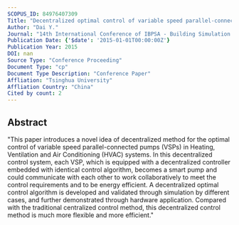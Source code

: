 ```yaml
---
SCOPUS_ID: 84976407309
Title: "Decentralized optimal control of variable speed parallel-connected pumps"
Author: "Dai Y."
Journal: "14th International Conference of IBPSA - Building Simulation 2015, BS 2015, Conference Proceedings"
Publication Date: {'$date': '2015-01-01T00:00:00Z'}
Publication Year: 2015
DOI: nan
Source Type: "Conference Proceeding"
Document Type: "cp"
Document Type Description: "Conference Paper"
Affliation: "Tsinghua University"
Affliation Country: "China"
Cited by count: 2
---
```


## Abstract
"This paper introduces a novel idea of decentralized method for the optimal control of variable speed parallel-connected pumps (VSPs) in Heating, Ventilation and Air Conditioning (HVAC) systems. In this decentralized control system, each VSP, which is equipped with a decentralized controller embedded with identical control algorithm, becomes a smart pump and could communicate with each other to work collaboratively to meet the control requirements and to be energy efficient. A decentralized optimal control algorithm is developed and validated through simulation by different cases, and further demonstrated through hardware application. Compared with the traditional centralized control method, this decentralized control method is much more flexible and more efficient."
